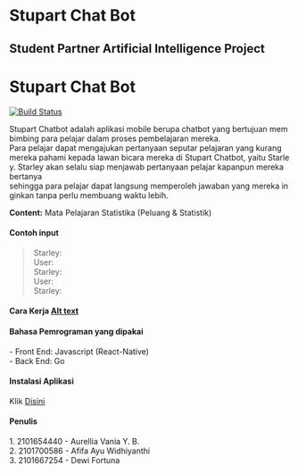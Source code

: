 # Stupart Chat Bot
## Student Partner Artificial Intelligence Project

# Stupart Chat Bot <br/>
[![Build Status](https://travis-ci.org/joemccann/dillinger.svg?branch=master)](https://travis-ci.org/joemccann/dillinger)

Stupart Chatbot adalah aplikasi mobile berupa chatbot yang bertujuan membimbing para pelajar dalam proses pembelajaran mereka. Para pelajar dapat mengajukan pertanyaan seputar pelajaran yang kurang mereka pahami kepada lawan bicara mereka di Stupart Chatbot, yaitu Starley. Starley akan selalu siap menjawab pertanyaan pelajar kapanpun mereka bertanya sehingga para pelajar dapat langsung memperoleh jawaban yang mereka inginkan tanpa perlu membuang waktu lebih.

**Content:** Mata Pelajaran Statistika (Peluang & Statistik)

#### Contoh input <br/>
> Starley: <br/>
> User: <br/>
> Starley: <br/>
> User: <br/>
> Starley: <br/>

#### Cara Kerja [Alt text](https://cdn.pixabay.com/photo/2017/11/13/07/14/cat-eyes-2944820_960_720.jpg)

#### Bahasa Pemrograman yang dipakai <br/>
- Front End: Javascript (React-Native) <br/>
- Back End: Go <br/>

#### Instalasi Aplikasi
Klik [Disini](https://google.com/)

#### Penulis <br/>
1. 2101654440 - Aurellia Vania Y. B. <br/>
2. 2101700586 - Afifa Ayu Widhiyanthi <br/>
3. 2101667254 - Dewi Fortuna <br/>
